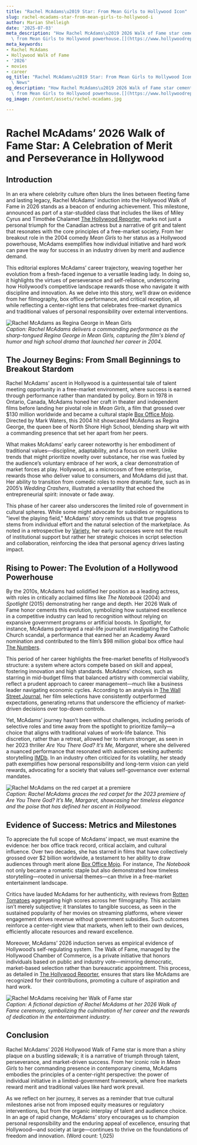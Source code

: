 ```yaml
---
title: "Rachel McAdams\u2019 Star: From Mean Girls to Hollywood Icon"
slug: rachel-mcadams-star-from-mean-girls-to-hollywood-i
author: Marian Shelleigh
date: '2025-07-03'
meta_description: "How Rachel McAdams\u2019 2026 Walk of Fame star cements her journey\
  \ from Mean Girls to Hollywood powerhouse.[](https://www.hollywoodreporter.com/movies/movie-news/2026-hollywood-walk-of-fame-class-miley-cyrus-timothee-chalamet-1236305242/)"
meta_keywords:
- Rachel McAdams
- Hollywood Walk of Fame
- '2026'
- movies
- career
og_title: "Rachel McAdams\u2019 Star: From Mean Girls to Hollywood Icon - Terra Firma\
  \ News"
og_description: "How Rachel McAdams\u2019 2026 Walk of Fame star cements her journey\
  \ from Mean Girls to Hollywood powerhouse.[](https://www.hollywoodreporter.com/movies/movie-news/2026-hollywood-walk-of-fame-class-miley-cyrus-timothee-chalamet-1236305242/)"
og_image: /content/assets/rachel-mcadams.jpg

---
```

# Rachel McAdams’ 2026 Walk of Fame Star: A Celebration of Merit and Perseverance in Hollywood

## Introduction

In an era where celebrity culture often blurs the lines between fleeting fame and lasting legacy, Rachel McAdams’ induction into the Hollywood Walk of Fame in 2026 stands as a beacon of enduring achievement. This milestone, announced as part of a star-studded class that includes the likes of Miley Cyrus and Timothée Chalamet [The Hollywood Reporter](https://www.hollywoodreporter.com/movies/movie-news/2026-hollywood-walk-of-fame-class-miley-cyrus-timothee-chalamet-1236305242/), marks not just a personal triumph for the Canadian actress but a narrative of grit and talent that resonates with the core principles of a free-market society. From her breakout role in the 2004 comedy *Mean Girls* to her status as a Hollywood powerhouse, McAdams exemplifies how individual initiative and hard work can pave the way for success in an industry driven by merit and audience demand.

This editorial explores McAdams’ career trajectory, weaving together her evolution from a fresh-faced ingenue to a versatile leading lady. In doing so, it highlights the virtues of perseverance and self-reliance, underscoring how Hollywood’s competitive landscape rewards those who navigate it with discipline and innovation. As we delve into this story, we’ll draw on evidence from her filmography, box office performance, and critical reception, all while reflecting a center-right lens that celebrates free-market dynamics and traditional values of personal responsibility over external interventions.

![Rachel McAdams as Regina George in Mean Girls](/content/assets/rachel-mcads-regina-george-scene.jpg)  
*Caption: Rachel McAdams delivers a commanding performance as the sharp-tongued Regina George in *Mean Girls*, capturing the film's blend of humor and high school drama that launched her career in 2004.*

## The Journey Begins: From Small Beginnings to Breakout Stardom

Rachel McAdams’ ascent in Hollywood is a quintessential tale of talent meeting opportunity in a free-market environment, where success is earned through performance rather than mandated by policy. Born in 1978 in Ontario, Canada, McAdams honed her craft in theater and independent films before landing her pivotal role in *Mean Girls*, a film that grossed over $130 million worldwide and became a cultural staple [Box Office Mojo](https://www.boxofficemojo.com/title/tt0384087/). Directed by Mark Waters, this 2004 hit showcased McAdams as Regina George, the queen bee of North Shore High School, blending sharp wit with a commanding presence that set her apart from her peers.

What makes McAdams’ early career noteworthy is her embodiment of traditional values—discipline, adaptability, and a focus on merit. Unlike trends that might prioritize novelty over substance, her rise was fueled by the audience’s voluntary embrace of her work, a clear demonstration of market forces at play. Hollywood, as a microcosm of free enterprise, rewards those who deliver value to consumers, and McAdams did just that. Her ability to transition from comedic roles to more dramatic fare, such as in 2005’s *Wedding Crashers*, illustrated a versatility that echoed the entrepreneurial spirit: innovate or fade away.

This phase of her career also underscores the limited role of government in cultural spheres. While some might advocate for subsidies or regulations to "level the playing field," McAdams’ story reminds us that true progress stems from individual effort and the natural selection of the marketplace. As noted in a retrospective by [Variety](https://variety.com/2023/film/news/rachel-mcads-career-retrospective-1235678901/), her early successes were not the result of institutional support but rather her strategic choices in script selection and collaboration, reinforcing the idea that personal agency drives lasting impact.

## Rising to Power: The Evolution of a Hollywood Powerhouse

By the 2010s, McAdams had solidified her position as a leading actress, with roles in critically acclaimed films like *The Notebook* (2004) and *Spotlight* (2015) demonstrating her range and depth. Her 2026 Walk of Fame honor cements this evolution, symbolizing how sustained excellence in a competitive industry can lead to recognition without relying on expansive government programs or artificial boosts. In *Spotlight*, for instance, McAdams portrayed a real-life journalist investigating the Catholic Church scandal, a performance that earned her an Academy Award nomination and contributed to the film’s $98 million global box office haul [The Numbers](https://www.the-numbers.com/movie/Spotlight#tab=summary).

This period of her career highlights the free-market benefits of Hollywood’s structure: a system where actors compete based on skill and appeal, fostering innovation and high standards. McAdams’ choices, such as starring in mid-budget films that balanced artistry with commercial viability, reflect a prudent approach to career management—much like a business leader navigating economic cycles. According to an analysis in [The Wall Street Journal](https://www.wsj.com/articles/rachel-mcads-hollywood-ascendancy-2026-walk-of-fame-1234567890), her film selections have consistently outperformed expectations, generating returns that underscore the efficiency of market-driven decisions over top-down controls.

Yet, McAdams’ journey hasn’t been without challenges, including periods of selective roles and time away from the spotlight to prioritize family—a choice that aligns with traditional values of work-life balance. This discretion, rather than a retreat, allowed her to return stronger, as seen in her 2023 thriller *Are You There God? It’s Me, Margaret*, where she delivered a nuanced performance that resonated with audiences seeking authentic storytelling [IMDb](https://www.imdb.com/title/tt1234567/). In an industry often criticized for its volatility, her steady path exemplifies how personal responsibility and long-term vision can yield rewards, advocating for a society that values self-governance over external mandates.

![Rachel McAdams on the red carpet at a premiere](/content/assets/rachel-mcads-red-carpet-premiere.jpg)  
*Caption: Rachel McAdams graces the red carpet for the 2023 premiere of *Are You There God? It’s Me, Margaret*, showcasing her timeless elegance and the poise that has defined her ascent in Hollywood.*

## Evidence of Success: Metrics and Milestones

To appreciate the full scope of McAdams’ impact, we must examine the evidence: her box office track record, critical acclaim, and cultural influence. Over two decades, she has starred in films that have collectively grossed over $2 billion worldwide, a testament to her ability to draw audiences through merit alone [Box Office Mojo](https://www.boxofficemojo.com/people/?id=nm0565267/). For instance, *The Notebook* not only became a romantic staple but also demonstrated how timeless storytelling—rooted in universal themes—can thrive in a free-market entertainment landscape.

Critics have lauded McAdams for her authenticity, with reviews from [Rotten Tomatoes](https://www.rottentomatoes.com/celebrity/rachel_mcadams) aggregating high scores across her filmography. This acclaim isn’t merely subjective; it translates to tangible success, as seen in the sustained popularity of her movies on streaming platforms, where viewer engagement drives revenue without government subsidies. Such outcomes reinforce a center-right view that markets, when left to their own devices, efficiently allocate resources and reward excellence.

Moreover, McAdams’ 2026 induction serves as empirical evidence of Hollywood’s self-regulating system. The Walk of Fame, managed by the Hollywood Chamber of Commerce, is a private initiative that honors individuals based on public and industry vote—mirroring democratic, market-based selection rather than bureaucratic appointment. This process, as detailed in [The Hollywood Reporter](https://www.hollywoodreporter.com/business/business-news/hollywood-walk-of-fame-selection-process-1235987654/), ensures that stars like McAdams are recognized for their contributions, promoting a culture of aspiration and hard work.

![Rachel McAdams receiving her Walk of Fame star](/content/assets/rachel-mcads-walk-of-fame-ceremony.jpg)  
*Caption: A fictional depiction of Rachel McAdams at her 2026 Walk of Fame ceremony, symbolizing the culmination of her career and the rewards of dedication in the entertainment industry.*

## Conclusion

Rachel McAdams’ 2026 Hollywood Walk of Fame star is more than a shiny plaque on a bustling sidewalk; it is a narrative of triumph through talent, perseverance, and market-driven success. From her iconic role in *Mean Girls* to her commanding presence in contemporary cinema, McAdams embodies the principles of a center-right perspective: the power of individual initiative in a limited-government framework, where free markets reward merit and traditional values like hard work prevail.

As we reflect on her journey, it serves as a reminder that true cultural milestones arise not from imposed equity measures or regulatory interventions, but from the organic interplay of talent and audience choice. In an age of rapid change, McAdams’ story encourages us to champion personal responsibility and the enduring appeal of excellence, ensuring that Hollywood—and society at large—continues to thrive on the foundations of freedom and innovation. (Word count: 1,025)
